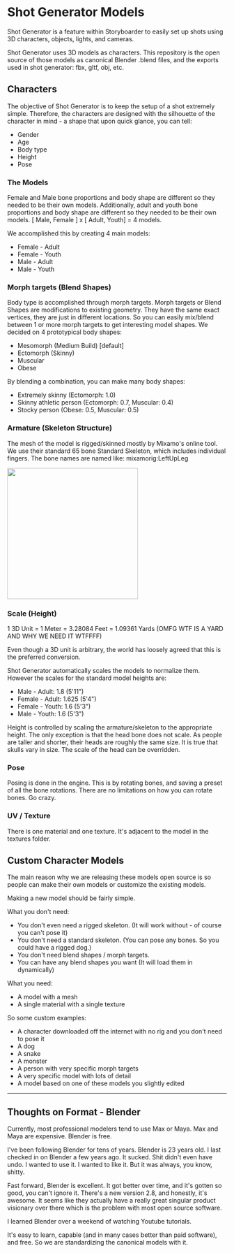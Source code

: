 # Shot Generator Models

Shot Generator is a feature within Storyboarder to easily set up shots using 3D characters, objects, lights, and cameras.

Shot Generator uses 3D models as characters. This repository is the open source of those models as canonical Blender .blend files, and the exports used in shot generator: fbx, gltf, obj, etc.

## Characters

The objective of Shot Generator is to keep the setup of a shot extremely simple. Therefore, the characters are designed with the silhouette of the character in mind - a shape that upon quick glance, you can tell:
  * Gender
  * Age
  * Body type
  * Height
  * Pose

### The Models

Female and Male bone proportions and body shape are different so they needed to be their own models. Additionally, adult and youth bone proportions and body shape are different so they needed to be their own models. [ Male, Female ] x [ Adult, Youth] = 4 models.

We accomplished this by creating 4 main models: 
  * Female - Adult
  * Female - Youth
  * Male - Adult
  * Male - Youth

### Morph targets (Blend Shapes)

Body type is accomplished through morph targets. Morph targets or Blend Shapes are modifications to existing geometry. They have the same exact vertices, they are just in different locations. So you can easily mix/blend between 1 or more morph targets to get interesting model shapes. We decided on 4 prototypical body shapes: 
  * Mesomorph (Medium Build) [default]
  * Ectomorph (Skinny)
  * Muscular
  * Obese

By blending a combination, you can make many body shapes: 
  * Extremely skinny (Ectomorph: 1.0)
  * Skinny athletic person (Ectomorph: 0.7, Muscular: 0.4)
  * Stocky person (Obese: 0.5, Muscular: 0.5)

### Armature (Skeleton Structure)

The mesh of the model is rigged/skinned mostly by Mixamo's online tool. We use their standard 65 bone Standard Skeleton, which includes individual fingers. The bone names are named like: mixamorig:LeftUpLeg

<img src="https://user-images.githubusercontent.com/441117/50726908-49999a00-10e1-11e9-8bbc-71aefa5df0ac.png" width="300">

### Scale (Height)

1 3D Unit = 1 Meter = 3.28084 Feet = 1.09361 Yards (OMFG WTF IS A YARD AND WHY WE NEED IT WTFFFF)

Even though a 3D unit is arbitrary, the world has loosely agreed that this is the preferred conversion. 

Shot Generator automatically scales the models to normalize them. However the scales for the standard model heights are:
  * Male - Adult: 1.8 (5'11")
  * Female - Adult: 1.625 (5'4")
  * Female - Youth: 1.6 (5'3")
  * Male - Youth: 1.6 (5'3")

Height is controlled by scaling the armature/skeleton to the appropriate height. The only exception is that the head bone does not scale. As people are taller and shorter, their heads are roughly the same size. It is true that skulls vary in size. The scale of the head can be overridden. 

### Pose

Posing is done in the engine. This is by rotating bones, and saving a preset of all the bone rotations. There are no limitations on how you can rotate bones. Go crazy.

### UV / Texture

There is one material and one texture. It's adjacent to the model in the textures folder.

## Custom Character Models

The main reason why we are releasing these models open source is so people can make their own models or customize the existing models.

Making a new model should be fairly simple.

What you don't need: 
  * You don't even need a rigged skeleton. (It will work without - of course you can't pose it)
  * You don't need a standard skeleton. (You can pose any bones. So you could have a rigged dog.)
  * You don't need blend shapes / morph targets.
  * You can have any blend shapes you want (It will load them in dynamically)

What you need:
  * A model with a mesh
  * A single material with a single texture

So some custom examples:
  * A character downloaded off the internet with no rig and you don't need to pose it
  * A dog
  * A snake
  * A monster
  * A person with very specific morph targets
  * A very specific model with lots of detail
  * A model based on one of these models you slightly edited

----

## Thoughts on Format - Blender

Currently, most professional modelers tend to use Max or Maya. Max and Maya are expensive. Blender is free.

I've been following Blender for tens of years. Blender is 23 years old. I last checked in on Blender a few years ago. It sucked. Shit didn't even have undo. I wanted to use it. I wanted to like it. But it was always, you know, shitty.

Fast forward, Blender is excellent. It got better over time, and it's gotten so good, you can't ignore it. There's a new version 2.8, and honestly, it's awesome. It seems like they actually have a really great singular product visionary over there which is the problem with most open source software.

I learned Blender over a weekend of watching Youtube tutorials. 

It's easy to learn, capable (and in many cases better than paid software), and free. So we are standardizing the canonical models with it.

